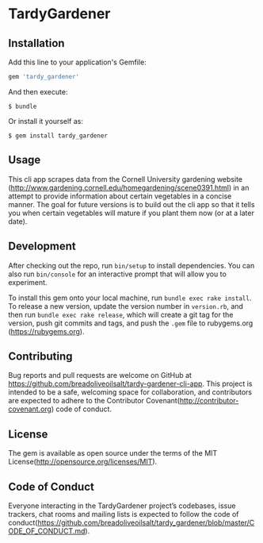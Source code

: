 # TardyGardener

## Installation

Add this line to your application's Gemfile:

```ruby
gem 'tardy_gardener'
```

And then execute:

    $ bundle

Or install it yourself as:

    $ gem install tardy_gardener

## Usage

This cli app scrapes data from the Cornell University gardening website (http://www.gardening.cornell.edu/homegardening/scene0391.html) in an attempt to provide information about certain vegetables in a concise manner.  The goal for future versions is to build out the cli app so that it tells you when certain vegetables will mature if you plant them now (or at a later date).

## Development

After checking out the repo, run `bin/setup` to install dependencies. You can also run `bin/console` for an interactive prompt that will allow you to experiment.

To install this gem onto your local machine, run `bundle exec rake install`. To release a new version, update the version number in `version.rb`, and then run `bundle exec rake release`, which will create a git tag for the version, push git commits and tags, and push the `.gem` file to rubygems.org (https://rubygems.org).

## Contributing

Bug reports and pull requests are welcome on GitHub at https://github.com/breadoliveoilsalt/tardy-gardener-cli-app. This project is intended to be a safe, welcoming space for collaboration, and contributors are expected to adhere to the Contributor Covenant(http://contributor-covenant.org) code of conduct.

## License

The gem is available as open source under the terms of the MIT License(http://opensource.org/licenses/MIT).

## Code of Conduct

Everyone interacting in the TardyGardener project’s codebases, issue trackers, chat rooms and mailing lists is expected to follow the code of conduct(https://github.com/breadoliveoilsalt/tardy_gardener/blob/master/CODE_OF_CONDUCT.md).
